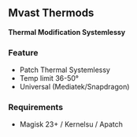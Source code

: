 ## Mvast Thermods 

__Thermal Modification Systemlessy__

### Feature

- Patch Thermal Systemlessy 
- Temp limit 36-50°
- Universal (Mediatek/Snapdragon)

### Requirements 

- Magisk 23+ / Kernelsu / Apatch